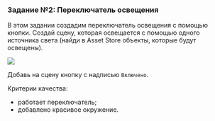 ### Задание №2: Переключатель освещения

В этом задании создадим переключатель освещения с помощью кнопки. Создай сцену, которая освещается с помощью одного источника света (найди в Asset Store объекты, которые будут освещены).

![](http://unity3d.unium.ru/lessons/lesson11/images/light_final.png)

Добавь на сцену кнопку с надписью `Включено`.

Критерии качества:

- работает переключатель;
- добавлено красивое окружение.